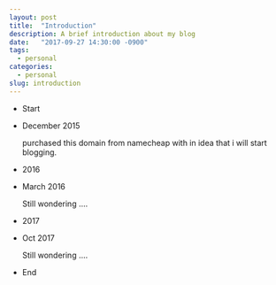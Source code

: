 ```yaml
---
layout: post
title:  "Introduction"
description: A brief introduction about my blog
date:   "2017-09-27 14:30:00 -0900"
tags:
  - personal
categories:
  - personal
slug: introduction
---
```


<ul class="timeline">
  <li class="timeline-header is-block">
    <span class="tag is-medium is-primary">Start</span>
  </li>
 
  <li class="timeline-item is-warning">
    <div class="timeline-marker is-warning is-icon">
    </div>
    <div class="timeline-content">
      <p class="heading">December 2015</p>
      <p>purchased this domain from namecheap with in idea that i will start blogging.</p>
    </div>
  </li>
  
  <li class="timeline-header is-block">
    <span class="tag is-primary">2016</span>
  </li>
  
  <li class="timeline-item is-danger">
    <div class="timeline-marker is-danger is-icon">
    </div>
    <div class="timeline-content">
      <p class="heading">March 2016</p>
      <p>Still wondering ....</p>
    </div>
  </li>
  
  <li class="timeline-header is-block">
    <span class="tag is-primary">2017</span>
  </li>
  
  <li class="timeline-item is-danger">
    <div class="timeline-marker is-danger is-icon">
    </div>
    <div class="timeline-content">
      <p class="heading">Oct 2017</p>
      <p>Still wondering ....</p>
    </div>
  </li>
  
  <li class="timeline-header is-block">
    <span class="tag is-medium is-primary">End</span>
  </li>
</ul>

